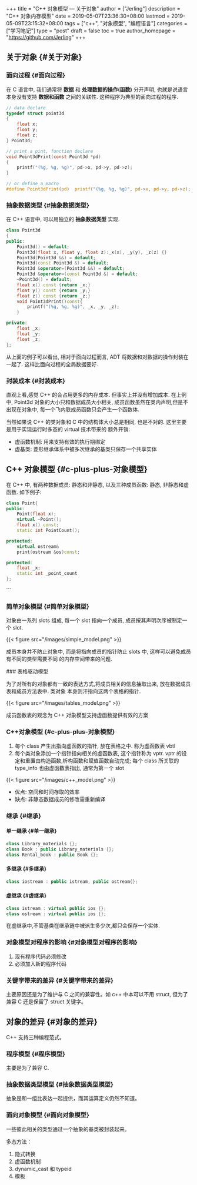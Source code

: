 +++
title = "C++ 对象模型 — 关于对象"
author = ["Jerling"]
description = "C++ 对象内存模型"
date = 2019-05-07T23:36:30+08:00
lastmod = 2019-05-09T23:15:32+08:00
tags = ["c++", "对象模型", "编程语言"]
categories = ["学习笔记"]
type = "post"
draft = false
toc = true
author_homepage = "https://github.com/Jerling"
+++

## 关于对象 {#关于对象}


### 面向过程 {#面向过程}

在 C 语言中, 我们通常将 ****数据**** 和 ****处理数据的操作(函数)**** 分开声明, 也就是说语言本身没有支持 ****数据和函数**** 之间的关联性.
这种程序为典型的面向过程的程序.

```c
// data declare
typedef struct point3d
{
    float x;
    float y;
    float z;
} Point3d;

// print a pint, function declare
void Point3dPrint(const Point3d *pd)
{
    printf("(%g, %g, %g)", pd->x, pd->y, pd->z);
}

// or define a macro
#define Point3dPrint(pd)  printf("(%g, %g, %g)", pd->x, pd->y, pd->z);
```


### 抽象数据类型 {#抽象数据类型}

在 C++ 语言中, 可以用独立的 ****抽象数据类型**** 实现.

```cpp
class Point3d
{
public:
    Point3d() = default;
    Point3d(float x, float y, float z):_x(x), _y(y), _z(z) {}
    Point3d(Point3d &&) = default;
    Point3d(const Point3d &) = default;
    Point3d &operator=(Point3d &&) = default;
    Point3d &operator=(const Point3d &) = default;
    ~Point3d() = default;
    float x() const {return _x;}
    float y() const {return _y;}
    float z() const {return _z;}
    void Point3dPrint()const{
        printf("(%g, %g, %g)", _x, _y, _z);
    }

private:
    float _x;
    float _y;
    float _z;
};
```

从上面的例子可以看出, 相对于面向过程而言, ADT 将数据和对数据的操作封装在一起了. 这样比面向过程的全局数据要好.


### 封装成本 {#封装成本}

直观上看,感觉 C++ 的会占用更多的内存成本. 但事实上并没有增加成本. 在上例中, Point3d 对象的大小只和数据成员大小相关,
成员函数虽然在类内声明,但是不出现在对象中, 每一个飞内联成员函数只会产生一个函数体.

当然如果说 C++ 的类对象和 C 中的结构体大小总是相同, 也是不对的. 这里主要是用于实现运行时多态的 virtual 技术带来的
额外开销:

-   虚函数机制: 用来支持有效的执行期绑定
-   虚基类: 菱形继承体系中被多次继承的基类只保存一个共享实体


## C++ 对象模型 {#c-plus-plus-对象模型}

在 C++ 中, 有两种数据成员: 静态和非静态, 以及三种成员函数: 静态, 非静态和虚函数. 如下例子:

```cpp
class Point{
public:
    Point(float x);
    virtual ~Point();
    float x() const;
    static int PointCount();

protected:
    virtual ostream&
    print(ostream &os)const;

protected:
    float _x;
    static int _point_count
};
```

\`\`\`


### 简单对象模型 {#简单对象模型}

对象由一系列 slots 组成, 每一个 slot 指向一个成员, 成员按其声明次序被制定一个 slot.

{{< figure src="/images/simple_model.png" >}}

成员本身并不防止对象中, 而是将指向成员的指针防止 slots 中, 这样可以避免成员有不同的类型需要不同
的内存空间带来的问题.

\### 表格驱动模型

为了对所有的对象都有一致的表达方式,将成员相关的信息抽取出来, 放在数据成员表和成员方法表中. 类对象
本身则汗指向这两个表格的指针.

{{< figure src="/images/tables_model.png" >}}

成员函数表的观念为 C++ 对象模型支持虚函数提供有效的方案


### C++对象模型 {#c-plus-plus-对象模型}

1.  每个 class 产生出指向虚函数的指针, 放在表格之中. 称为虚函数表 vbtl
2.  每个类对象添加一个指针指向相关的虚函数表, 这个指针称为 vptr. vptr 的设定和重置由构造函数,析构函数和赋值函数自动完成; 每个 class 所关联的 type\_info 也由虚函数表指出, 通常为第一个 slot

{{< figure src="/images/c++_model.png" >}}

-   优点: 空间和时间存取的效率
-   缺点: 非静态数据成员的修改需重新编译


### 继承 {#继承}


#### 单一继承 {#单一继承}

```cpp
class Library_materials {};
class Book : public Library_materials {};
class Rental_book : public Book {};
```


#### 多继承 {#多继承}

```cpp
class iostream : public istream, public ostream{};
```


#### 虚继承 {#虚继承}

```cpp
class istream : virtual public ios {};
class ostream : virtual public ios {};
```

在虚继承中,不管基类在继承链中被派生多少次,都只会保存一个实体.


### 对象模型对程序的影响 {#对象模型对程序的影响}

1.  现有程序代码必须修改
2.  必须加入新的程序代码


### 关键字带来的差异 {#关键字带来的差异}

主要原因还是为了维护与 C 之间的兼容性。如 c++ 中本可以不用 struct, 但为了兼容 C
还是保留了 struct 关键字。


## 对象的差异 {#对象的差异}

C++ 支持三种编程范式。


### 程序模型 {#程序模型}

主要是为了兼容 C.


### 抽象数据类型模型 {#抽象数据类型模型}

抽象是和一组比表达一起提供，而其运算定义仍然不知道。


### 面向对象模型 {#面向对象模型}

一些彼此相关的类型通过一个抽象的基类被封装起来。

多态方法：

1.  隐式转换
2.  虚函数机制
3.  dynamic\_cast 和 typeid
4.  模板
